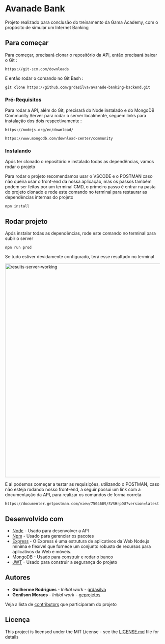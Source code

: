 # Avanade Bank

Projeto realizado para conclusão do treinamento da Gama Academy, com o propósito de simular um Internet Banking  

## Para começar

Para começar, precisará clonar o repositório da API, então precisará baixar o Git : 

```
https://git-scm.com/downloads
```

E então rodar o comando no Git Bash :

``` 
git clone https://github.com/grdasilva/avanade-banking-backend.git
```

### Pré-Requisitos

Para rodar a API, além do Git, precisará do Node instalado e do MongoDB Community Server para rodar o server localmente, seguem links para instalação dos dois respectivamente :

```
https://nodejs.org/en/download/
```

```
https://www.mongodb.com/download-center/community
```

### Instalando

Após ter clonado o repositório e instalado todas as dependências, vamos rodar o projeto 

Para rodar o projeto recomendamos usar o VSCODE e o POSTMAN caso não queira usar o front-end da nossa aplicação, mas os passos também podem ser feitos por um terminal CMD, o primeiro passo é entrar na pasta do projeto clonado e rode este comando no terminal para restaurar as dependências internas do projeto 

```
npm install
```

## Rodar projeto

Após instalar todas as dependências, rode este comando no terminal para subir o server 

```
npm run prod
```

Se tudo estiver devidamente configurado, terá esse resultado no terminal 

<img width="694" alt="results-server-working" src="https://user-images.githubusercontent.com/36687523/61194214-7f25ce00-a696-11e9-96fc-6ed22b8bfef6.png">

E ai podemos começar a testar as requisições, utilizando o POSTMAN, caso não esteja rodando nosso front-end, a seguir possui um link com a documentação da API, para realizar os comandos de forma correta

```
https://documenter.getpostman.com/view/7504609/SVSHrpDU?version=latest
```

## Desenvolvido com

* [Node](https://github.com/nodejs/node) - Usado para desenvolver a API
* [Npm](https://github.com/npm/cli) - Usado para gerenciar os pacotes
* [Express](https://github.com/expressjs/express) - O Express é uma estrutura de aplicativos da Web Node.js mínima e flexível que fornece um conjunto robusto de recursos para aplicativos da Web e móveis.
* [MongoDB](https://github.com/mongodb/mongo) - Usado para construir e rodar o banco
* [JWT](https://github.com/jwt) - Usado para construir a segurança do projeto

## Autores

* **Guilherme Rodrigues** - *Initial work* - [grdasilva](https://github.com/grdasilva)
* **Genilson Moraes** - *Initial work* - [geprojetos](https://github.com/geprojetos)

Veja a lista de [contributors](https://github.com/grdasilva/avanade-banking-backend/contributors) que participaram do projeto

## Licença

This project is licensed under the MIT License - see the [LICENSE.md](LICENSE.md) file for details

